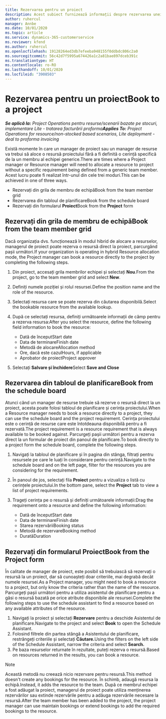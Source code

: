 ```yaml
---
title: Rezervarea pentru un proiect
description: Acest subiect furnizează informații despre rezervarea unei resurse la un proiect.
author: ruhercul
manager: Annbe
ms.date: 10/01/2020
ms.topic: article
ms.service: dynamics-365-customerservice
ms.reviewer: kfend
ms.author: ruhercul
ms.openlocfilehash: 19128264ed3db7efeeba948155f0ddbdc806c2a0
ms.sourcegitcommit: 56c42d7f5995a674426a1c2a81bae897dceb391c
ms.translationtype: HT
ms.contentlocale: ro-RO
ms.lasthandoff: 10/01/2020
ms.locfileid: "3908503"
---
```

# <a name="book-to-a-project"></a><span data-ttu-id="1ebbd-103">Rezervarea pentru un proiect</span><span class="sxs-lookup"><span data-stu-id="1ebbd-103">Book to a project</span></span>

<span data-ttu-id="1ebbd-104">_**Se aplică la:** Project Operations pentru resurse/scenarii bazate pe stocuri, implementare Lite - tratarea facturării proforma_</span><span class="sxs-lookup"><span data-stu-id="1ebbd-104">_**Applies To:** Project Operations for resource/non-stocked based scenarios, Lite deployment - deal to proforma invoicing_</span></span>

<span data-ttu-id="1ebbd-105">Există momente în care un manager de proiect sau un manager de resurse va trebui să aloce o resursă proiectului fără a fi definită o cerință specifică de la un membru al echipei generice.</span><span class="sxs-lookup"><span data-stu-id="1ebbd-105">There are times where a Project manager or Resource manager will need to allocate a resource to project without a specific requirement being defined from a generic team member.</span></span> <span data-ttu-id="1ebbd-106">Acest lucru poate fi realizat într-unul din cele trei moduri.</span><span class="sxs-lookup"><span data-stu-id="1ebbd-106">This can be achieved in one of three ways.</span></span>

- <span data-ttu-id="1ebbd-107">Rezervați din grila de membru de echipă</span><span class="sxs-lookup"><span data-stu-id="1ebbd-107">Book from the team member grid</span></span>
- <span data-ttu-id="1ebbd-108">Rezervarea din tabloul de planificare</span><span class="sxs-lookup"><span data-stu-id="1ebbd-108">Book from the schedule board</span></span>
- <span data-ttu-id="1ebbd-109">Rezervați din formularul **Proiect**</span><span class="sxs-lookup"><span data-stu-id="1ebbd-109">Book from the **Project** form</span></span>

## <a name="book-from-the-team-member-grid"></a><span data-ttu-id="1ebbd-110">Rezervați din grila de membru de echipă</span><span class="sxs-lookup"><span data-stu-id="1ebbd-110">Book from the team member grid</span></span>

<span data-ttu-id="1ebbd-111">Dacă organizația dvs. funcționează în modul hibrid de alocare a resurselor, managerul de proiect poate rezerva o resursă direct la proiect, parcurgând pașii următori.</span><span class="sxs-lookup"><span data-stu-id="1ebbd-111">If your organization is operating in hybrid Resource allocation mode, the Project manager can book a resource directly to the project by completing the following steps.</span></span>

1. <span data-ttu-id="1ebbd-112">Din proiect, accesați grila membrilor echipei și selectați **Nou**.</span><span class="sxs-lookup"><span data-stu-id="1ebbd-112">From the project, go to the team member grid and select **New**.</span></span>
2. <span data-ttu-id="1ebbd-113">Definiți numele poziției și rolul resursei.</span><span class="sxs-lookup"><span data-stu-id="1ebbd-113">Define the position name and the role of the resource.</span></span>
3. <span data-ttu-id="1ebbd-114">Selectați resursa care se poate rezerva din căutarea disponibilă.</span><span class="sxs-lookup"><span data-stu-id="1ebbd-114">Select the bookable resource from the available lookup.</span></span>
4. <span data-ttu-id="1ebbd-115">După ce selectați resursa, definiți următoarele informații de câmp pentru a rezerva resursa:</span><span class="sxs-lookup"><span data-stu-id="1ebbd-115">After you select the resource, define the following field information to book the resource:</span></span>

    - <span data-ttu-id="1ebbd-116">Dată de început</span><span class="sxs-lookup"><span data-stu-id="1ebbd-116">Start date</span></span>
    - <span data-ttu-id="1ebbd-117">Data de terminare</span><span class="sxs-lookup"><span data-stu-id="1ebbd-117">Finish date</span></span>
    - <span data-ttu-id="1ebbd-118">Metodă de alocare</span><span class="sxs-lookup"><span data-stu-id="1ebbd-118">Allocation method</span></span>
    - <span data-ttu-id="1ebbd-119">Ore, dacă este cazul</span><span class="sxs-lookup"><span data-stu-id="1ebbd-119">Hours, if applicable</span></span>
    - <span data-ttu-id="1ebbd-120">Aprobator de proiect</span><span class="sxs-lookup"><span data-stu-id="1ebbd-120">Project approver</span></span>

6. <span data-ttu-id="1ebbd-121">Selectați **Salvare și închidere**</span><span class="sxs-lookup"><span data-stu-id="1ebbd-121">Select **Save and Close**</span></span>

## <a name="book-from-the-schedule-board"></a><span data-ttu-id="1ebbd-122">Rezervarea din tabloul de planificare</span><span class="sxs-lookup"><span data-stu-id="1ebbd-122">Book from the schedule board</span></span>

<span data-ttu-id="1ebbd-123">Atunci când un manager de resurse trebuie să rezerve o resursă direct la un proiect, acesta poate folosi tabloul de planificare și cerința proiectului.</span><span class="sxs-lookup"><span data-stu-id="1ebbd-123">When a Resource manager needs to book a resource directly to a project, they can use the schedule board and the project requirement.</span></span> <span data-ttu-id="1ebbd-124">Cerința proiectului este o cerință de resurse care este întotdeauna disponibilă pentru a fi rezervată.</span><span class="sxs-lookup"><span data-stu-id="1ebbd-124">The project requirement is a resource requirement that is always available to be booked against.</span></span> <span data-ttu-id="1ebbd-125">Parcurgeți pașii următori pentru a rezerva direct la un formular de proiect din panoul de planificare.</span><span class="sxs-lookup"><span data-stu-id="1ebbd-125">To book directly to a project form the schedule board, complete the following steps.</span></span>

1. <span data-ttu-id="1ebbd-126">Navigați la tabloul de planificare și în pagina din stânga, filtrați pentru resursele pe care le luați în considerare pentru cerință.</span><span class="sxs-lookup"><span data-stu-id="1ebbd-126">Navigate to the schedule board and on the left page, filter for the resources you are considering for the requirement.</span></span>
2. <span data-ttu-id="1ebbd-127">În panoul de jos, selectați fila **Proiect** pentru a vizualiza o listă cu cerințele proiectului.</span><span class="sxs-lookup"><span data-stu-id="1ebbd-127">In the bottom pane, select the **Project** tab to view a list of project requirements.</span></span>
3. <span data-ttu-id="1ebbd-128">Trageți cerința pe o resursă și definiți următoarele informații:</span><span class="sxs-lookup"><span data-stu-id="1ebbd-128">Drag the requirement onto a resource and define the following information:</span></span>

    - <span data-ttu-id="1ebbd-129">Dată de început</span><span class="sxs-lookup"><span data-stu-id="1ebbd-129">Start date</span></span>
    - <span data-ttu-id="1ebbd-130">Data de terminare</span><span class="sxs-lookup"><span data-stu-id="1ebbd-130">Finish date</span></span>
    - <span data-ttu-id="1ebbd-131">Starea rezervării</span><span class="sxs-lookup"><span data-stu-id="1ebbd-131">Booking status</span></span>
    - <span data-ttu-id="1ebbd-132">Metodă de rezervare</span><span class="sxs-lookup"><span data-stu-id="1ebbd-132">Booking method</span></span>
    - <span data-ttu-id="1ebbd-133">Durată</span><span class="sxs-lookup"><span data-stu-id="1ebbd-133">Duration</span></span>

## <a name="book-from-the-project-form"></a><span data-ttu-id="1ebbd-134">Rezervați din formularul Proiect</span><span class="sxs-lookup"><span data-stu-id="1ebbd-134">Book from the Project form</span></span>

<span data-ttu-id="1ebbd-135">În calitate de manager de proiect, este posibil să trebuiască să rezervați o resursă la un proiect, dar să cunoașteți doar criteriile, mai degrabă decât numele resursei.</span><span class="sxs-lookup"><span data-stu-id="1ebbd-135">As a Project manager, you might need to book a resource to a project, but only know the criteria rather than the name of the resource.</span></span> <span data-ttu-id="1ebbd-136">Parcurgeți pașii următori pentru a utiliza asistentul de planificare pentru a găsi o resursă bazată pe orice atribute disponibile ale resursei.</span><span class="sxs-lookup"><span data-stu-id="1ebbd-136">Complete the following steps to use the schedule assistant to find a resource based on any available attributes of the resource.</span></span> 

1. <span data-ttu-id="1ebbd-137">Navigați la proiect și selectați **Rezervare** pentru a deschide Asistentul de planificare.</span><span class="sxs-lookup"><span data-stu-id="1ebbd-137">Navigate to the project and select **Book** to open the Schedule Assistant.</span></span>
2. <span data-ttu-id="1ebbd-138">Folosind filtrele din partea stângă a Asistentului de planificare, restrângeți criteriile și selectați **Căutare.**</span><span class="sxs-lookup"><span data-stu-id="1ebbd-138">Using the filters on the left side of the Schedule Assistant, narrow the criteria and select **Search.**</span></span>
3. <span data-ttu-id="1ebbd-139">Pe baza resurselor returnate în rezultate, puteți rezerva o resursă.</span><span class="sxs-lookup"><span data-stu-id="1ebbd-139">Based on resources returned in the results, you can book a resource.</span></span>

> [!NOTE]
> <span data-ttu-id="1ebbd-140">Această metodă nu creează nicio rezervare pentru resursă.</span><span class="sxs-lookup"><span data-stu-id="1ebbd-140">This method doesn't create any bookings for the resource.</span></span> <span data-ttu-id="1ebbd-141">În schimb, adaugă resursa la echipă.</span><span class="sxs-lookup"><span data-stu-id="1ebbd-141">Instead, it adds the resource to the team.</span></span> <span data-ttu-id="1ebbd-142">După ce membrul echipei a fost adăugat la proiect, managerul de proiect poate utiliza menținerea rezervărilor sau extinde rezervările pentru a adăuga rezervările necesare la resursă.</span><span class="sxs-lookup"><span data-stu-id="1ebbd-142">After the team member has been added to the project, the project manager can use maintain bookings or extend bookings to add the required bookings to the resource.</span></span>
